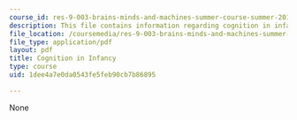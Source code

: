 ```yaml
---
course_id: res-9-003-brains-minds-and-machines-summer-course-summer-2015
description: This file contains information regarding cognition in infancy.
file_location: /coursemedia/res-9-003-brains-minds-and-machines-summer-course-summer-2015/1dee4a7e0da0543fe5feb90cb7b86895_MITRES_9_003SUM15_Lec3-1.pdf
file_type: application/pdf
layout: pdf
title: Cognition in Infancy
type: course
uid: 1dee4a7e0da0543fe5feb90cb7b86895

---
```

None